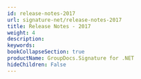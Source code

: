```yaml
---
id: release-notes-2017
url: signature-net/release-notes-2017
title: Release Notes - 2017
weight: 4
description: 
keywords: 
bookCollapseSection: true
productName: GroupDocs.Signature for .NET
hideChildren: False
---
```


